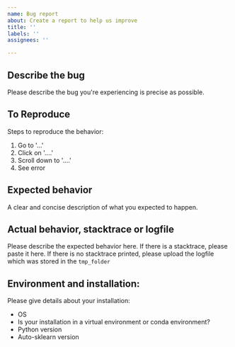 ```yaml
---
name: Bug report
about: Create a report to help us improve
title: ''
labels: ''
assignees: ''

---
```


## Describe the bug ##
Please describe the bug you're experiencing is precise as possible.

## To Reproduce ##
Steps to reproduce the behavior:
1. Go to '...'
2. Click on '....'
3. Scroll down to '....'
4. See error

## Expected behavior ##
A clear and concise description of what you expected to happen.

## Actual behavior, stacktrace or logfile ##
Please describe the expected behavior here. If there is a stacktrace, please paste it here. If there is no stacktrace printed, please upload the logfile which was stored in the `tmp_folder`

## Environment and installation: ##

Please give details about your installation:

* OS
* Is your installation in a virtual environment or conda environment?
* Python version
* Auto-sklearn version
